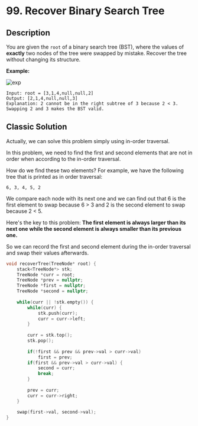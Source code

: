 # 99. Recover Binary Search Tree

## Description

You are given the `root` of a binary search tree (BST), where the values of **exactly** two nodes of the tree were swapped by mistake. Recover the tree without changing its structure.

**Example:**

![exp](https://assets.leetcode.com/uploads/2020/10/28/recover2.jpg)

```
Input: root = [3,1,4,null,null,2]
Output: [2,1,4,null,null,3]
Explanation: 2 cannot be in the right subtree of 3 because 2 < 3. Swapping 2 and 3 makes the BST valid.
```

## Classic Solution

Actually, we can solve this problem simply using in-order traversal.

In this problem, we need to find the first and second elements that are not in order when according to the in-order traversal.

How do we find these two elements? For example, we have the following tree that is printed as in order traversal:
```
6, 3, 4, 5, 2
```
We compare each node with its next one and we can find out that 6 is the first element to swap because 6 > 3 and 2 is the second element to swap because 2 < 5.

Here's the key to this problem: **The first element is always larger than its next one while the second element is always smaller than its previous one.**

So we can record the first and second element during the in-order traversal and swap their values afterwards.

```C++
void recoverTree(TreeNode* root) {
    stack<TreeNode*> stk;
    TreeNode *curr = root;
    TreeNode *prev = nullptr;
    TreeNode *first = nullptr;
    TreeNode *second = nullptr;
    
    while(curr || !stk.empty()) {
        while(curr) {
            stk.push(curr);
            curr = curr->left;
        }
        
        curr = stk.top();
        stk.pop();
        
        if(!first && prev && prev->val > curr->val)
            first = prev;
        if(first && prev->val > curr->val) {
            second = curr;
            break;
        }
        
        prev = curr;
        curr = curr->right;
    }
    
    swap(first->val, second->val);
}
```